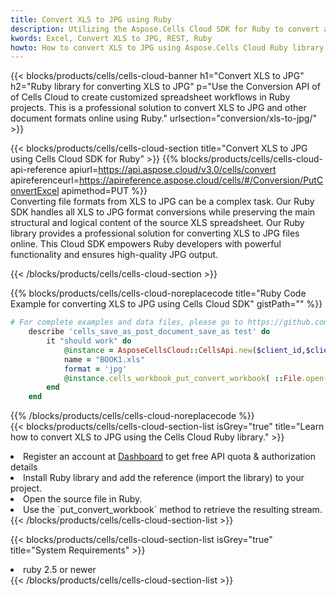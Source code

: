 ```yaml
---
title: Convert XLS to JPG using Ruby 
description: Utilizing the Aspose.Cells Cloud SDK for Ruby to convert a XLS format file to a JPG format file. 
kwords: Excel, Convert XLS to JPG, REST, Ruby
howto: How to convert XLS to JPG using Aspose.Cells Cloud Ruby library.
---
```



{{< blocks/products/cells/cells-cloud-banner h1="Convert XLS to JPG" h2="Ruby library for converting XLS to JPG" p="Use the Conversion API of of Cells Cloud to create customized spreadsheet workflows in Ruby projects. This is a professional solution to convert XLS to JPG and other document formats online using Ruby." urlsection="conversion/xls-to-jpg/" >}}

{{< blocks/products/cells/cells-cloud-section  title="Convert XLS to JPG using Cells Cloud SDK for Ruby" >}}
{{% blocks/products/cells/cells-cloud-api-reference  apiurl=https://api.aspose.cloud/v3.0/cells/convert  apireferenceurl=https://apireference.aspose.cloud/cells/#/Conversion/PutConvertExcel  apimethod=PUT %}}
<br/>
Converting file formats from XLS to JPG can be a complex task. Our Ruby SDK handles all XLS to JPG format conversions while preserving the main structural and logical content of the source XLS spreadsheet. Our Ruby library provides a professional solution for converting XLS to JPG files online. This Cloud SDK empowers Ruby developers with powerful functionality and ensures high-quality JPG output.

{{< /blocks/products/cells/cells-cloud-section >}}

{{% blocks/products/cells/cells-cloud-noreplacecode title="Ruby Code Example for converting XLS to JPG using Cells Cloud SDK" gistPath="" %}}
 
```ruby
# For complete examples and data files, please go to https://github.com/aspose-cells-cloud/aspose-cells-cloud-ruby/
    describe 'cells_save_as_post_document_save_as test' do
        it "should work" do
            @instance = AsposeCellsCloud::CellsApi.new($client_id,$client_secret,"v3.0","https://api.aspose.cloud/")
            name = "BOOK1.xls"
            format = 'jpg'
            @instance.cells_workbook_put_convert_workbook( ::File.open(File.expand_path("data/"+name),"r")  {|io| io.read(io.size) },{:format=>format})     
        end
    end
```
 
{{% /blocks/products/cells/cells-cloud-noreplacecode  %}}
<br/>
{{< blocks/products/cells/cells-cloud-section-list isGrey="true"  title="Learn how to convert XLS to JPG using the Cells Cloud Ruby library." >}}
<li>Register an account at <a href="https://dashboard.aspose.cloud/">Dashboard</a> to get free API quota & authorization details</li>
<li>Install Ruby library and add the reference (import the library) to your project.</li>
<li>Open the source file in Ruby.</li>
<li>Use the `put_convert_workbook` method to retrieve the resulting stream.</li>
{{< /blocks/products/cells/cells-cloud-section-list >}}

{{< blocks/products/cells/cells-cloud-section-list isGrey="true"  title="System Requirements" >}}
<li>ruby 2.5 or newer</li>
{{< /blocks/products/cells/cells-cloud-section-list >}}
